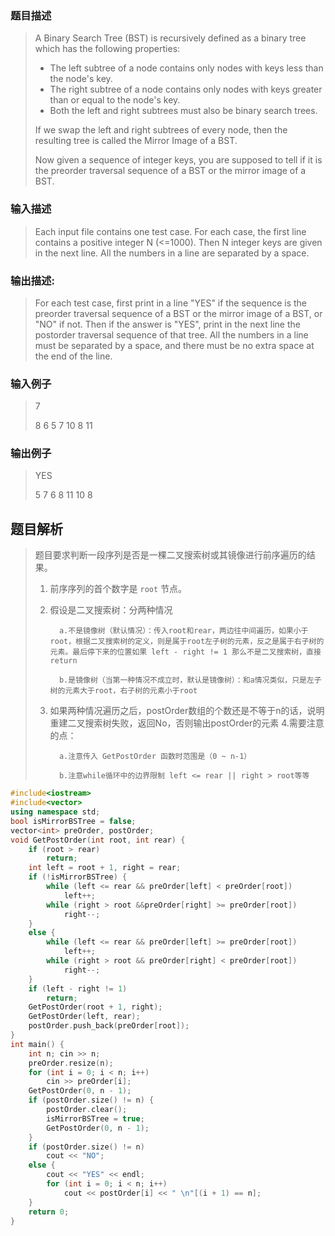 ### 题目描述
>A Binary Search Tree (BST) is recursively defined as a binary tree which has the following properties:
>
>- The left subtree of a node contains only nodes with keys less than the node's key.
>- The right subtree of a node contains only nodes with keys greater than or equal to the node's key.
>- Both the left and right subtrees must also be binary search trees.
>
>If we swap the left and right subtrees of every node, then the resulting tree is called the Mirror Image of a BST.
>
>Now given a sequence of integer keys, you are supposed to tell if it is the preorder traversal sequence of a BST or the mirror image of a BST.

### 输入描述

> Each input file contains one test case. For each case, the first line contains a positive integer N (<=1000). Then N integer keys are given in the next line. All the numbers in a line are separated by a space.

### 输出描述:
> For each test case, first print in a line "YES" if the sequence is the preorder traversal sequence of a BST or the mirror image of a BST, or "NO" if not. Then if the answer is "YES", print in the next line the postorder traversal sequence of that tree. All the numbers in a line must be separated by a space, and there must be no extra space at the end of the line.

### 输入例子
> 7
>
>8 6 5 7 10 8 11

### 输出例子
>YES
>
>5 7 6 8 11 10 8

## 题目解析
>题目要求判断一段序列是否是一棵二叉搜索树或其镜像进行前序遍历的结果。
> 1. 前序序列的首个数字是 `root` 节点。
> 2. 假设是二叉搜索树：分两种情况
>       
>          a.不是镜像树（默认情况）：传入root和rear，两边往中间遍历，如果小于root，根据二叉搜索树的定义，则是属于root左子树的元素，反之是属于右子树的元素。最后停下来的位置如果 left - right != 1 那么不是二叉搜索树，直接return
> 
>          b.是镜像树（当第一种情况不成立时，默认是镜像树）：和a情况类似，只是左子树的元素大于root，右子树的元素小于root
> 3. 如果两种情况遍历之后，postOrder数组的个数还是不等于n的话，说明重建二叉搜索树失败，返回No，否则输出postOrder的元素
> 4.需要注意的点：
> 
>          a.注意传入 GetPostOrder 函数时范围是（0 ~ n-1）
> 
>          b.注意while循环中的边界限制 left <= rear || right > root等等
```C++
#include<iostream>
#include<vector>
using namespace std;
bool isMirrorBSTree = false;
vector<int> preOrder, postOrder;
void GetPostOrder(int root, int rear) {
	if (root > rear)
		return;
	int left = root + 1, right = rear;
	if (!isMirrorBSTree) {
		while (left <= rear && preOrder[left] < preOrder[root])
			left++;
		while (right > root &&preOrder[right] >= preOrder[root])
			right--;
	}
	else {
		while (left <= rear && preOrder[left] >= preOrder[root])
			left++;
		while (right > root && preOrder[right] < preOrder[root])
			right--;
	}
	if (left - right != 1)
		return;
	GetPostOrder(root + 1, right);
	GetPostOrder(left, rear);
	postOrder.push_back(preOrder[root]);
}
int main() {
	int n; cin >> n;
	preOrder.resize(n);
	for (int i = 0; i < n; i++)
		cin >> preOrder[i];
	GetPostOrder(0, n - 1);
	if (postOrder.size() != n) {
		postOrder.clear();
		isMirrorBSTree = true;
		GetPostOrder(0, n - 1);
	}
	if (postOrder.size() != n)
		cout << "NO";
	else {
		cout << "YES" << endl;
		for (int i = 0; i < n; i++)
			cout << postOrder[i] << " \n"[(i + 1) == n];
	}
	return 0;
}
```